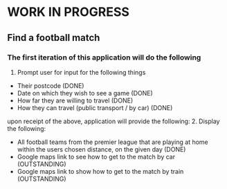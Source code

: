 # WORK IN PROGRESS
## Find a football match

### The first iteration of this application will do the following
1. Prompt user for input for the following things
- Their postcode (DONE)
- Date on which they wish to see a game (DONE)
- How far they are willing to travel (DONE)
- How they can travel (public transport / by car) (DONE)

upon receipt of the above, application will provide the following:
2. Display the following:
- All football teams from the premier league that are playing at home within the users chosen distance, on the given day (DONE)
- Google maps link to see how to get to the match by car (OUTSTANDING)
- Google maps link to show how to get to the match by train (OUTSTANDING)